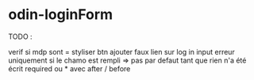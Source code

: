 # odin-loginForm

TODO : 

verif si mdp sont =
styliser btn
ajouter faux lien sur log in
input erreur uniquement si le chamo est rempli => pas par defaut tant que rien n'a été écrit
required ou * avec after / before